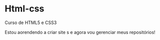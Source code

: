 # Html-css
 Curso de HTML5 e CSS3

Estou aorendendo a criar site s e agora vou gerenciar meus repositórios!